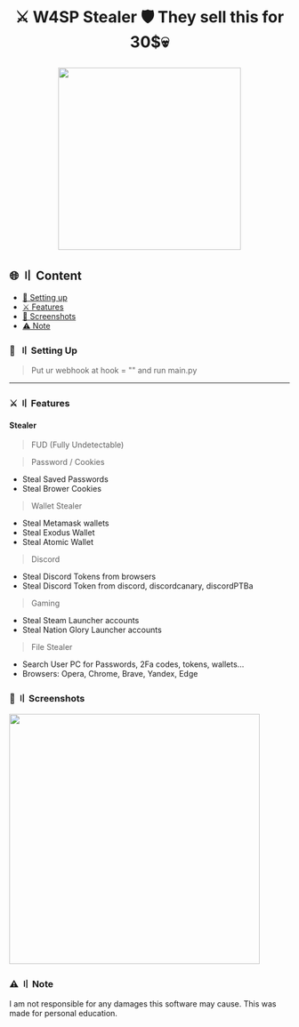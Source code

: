 <h1 align="center">
⚔ W4SP Stealer 🛡
They sell this for 30$💀
<p align="center"> 
  <kbd>
<img src="https://cdn.discordapp.com/attachments/971769033496076348/1018558042402476143/manny_in_floatie.jpg" width="328"></img>
  </kbd>
</p>
  
## 🌐 〢 Content

- [📁 Setting up](#setup)
- [⚔️ Features](#features)
- [📸 Screenshots](#screenshot)
- [⚠️ Note](#note)

### 📁  〢 Setting Up

> Put ur webhook at hook = ""
> and run main.py

<a id="features"></a>

---

### ⚔️ 〢 Features

#### Stealer

> FUD (Fully Undetectable)

> Password / Cookies
- Steal Saved Passwords
- Steal Brower Cookies

> Wallet Stealer
- Steal Metamask wallets
- Steal Exodus Wallet
- Steal Atomic Wallet

> Discord
- Steal Discord Tokens from browsers
- Steal Discord Token from discord, discordcanary, discordPTBa

> Gaming
- Steal Steam Launcher accounts
- Steal Nation Glory Launcher accounts

> File Stealer
- Search User PC for Passwords, 2Fa codes, tokens, wallets...
- Browsers: Opera, Chrome, Brave, Yandex, Edge

### 📸 〢 Screenshots

<img title="" src="[https://github.com/doener2323/doenerium/blob/doener/screenshots/1.png?raw=true](https://cdn.discordapp.com/attachments/1022924956356591707/1023191911147778138/3346914e-af8e-4193-a534-9ffc72137323.png)" alt="" width="450">

### ⚠️ 〢 Note

I am not responsible for any damages this software may cause. This was made for personal education.
